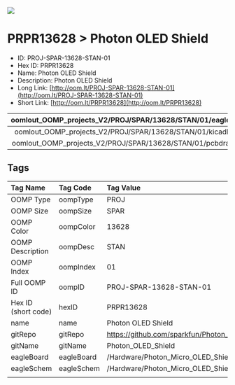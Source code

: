 


  
![][im]
# PRPR13628 > Photon OLED Shield

- ID: PROJ-SPAR-13628-STAN-01
- Hex ID: PRPR13628
- Name: Photon OLED Shield
- Description: Photon OLED Shield
- Long Link: [http://oom.lt/PROJ-SPAR-13628-STAN-01](http://oom.lt/PROJ-SPAR-13628-STAN-01)
- Short Link: [http://oom.lt/PRPR13628](http://oom.lt/PRPR13628)
  

|oomlout_OOMP_projects_V2/PROJ/SPAR/13628/STAN/01/eagleImage.png|oomlout_OOMP_projects_V2/PROJ/SPAR/13628/STAN/01/eagleSchemImage.png|oomlout_OOMP_projects_V2/PROJ/SPAR/13628/STAN/01/kicadPcb3dFront.png|oomlout_OOMP_projects_V2/PROJ/SPAR/13628/STAN/01/kicadPcb3dBack.png|
| :---: | :---: | :---: | :---: |
|oomlout_OOMP_projects_V2/PROJ/SPAR/13628/STAN/01/kicadPcb3d.png|oomlout_OOMP_projects_V2/PROJ/SPAR/13628/STAN/01/bomBack.png|oomlout_OOMP_projects_V2/PROJ/SPAR/13628/STAN/01/bomFront.png|oomlout_OOMP_projects_V2/PROJ/SPAR/13628/STAN/01/pcbdraw.svg|
|oomlout_OOMP_projects_V2/PROJ/SPAR/13628/STAN/01/pcbdrawBack.svg||||

## Tags
  

|Tag Name|Tag Code|Tag Value|
| :--- | :--- | :--- |
|OOMP Type|oompType|PROJ|
|OOMP Size|oompSize|SPAR|
|OOMP Color|oompColor|13628|
|OOMP Description|oompDesc|STAN|
|OOMP Index|oompIndex|01|
|Full OOMP ID|oompID|PROJ-SPAR-13628-STAN-01|
|Hex ID (short code)|hexID|PRPR13628|
|name|name|Photon OLED Shield|
|gitRepo|gitRepo|https://github.com/sparkfun/Photon_OLED_Shield|
|gitName|gitName|Photon_OLED_Shield|
|eagleBoard|eagleBoard|/Hardware/Photon_Micro_OLED_Shield.brd|
|eagleSchem|eagleSchem|/Hardware/Photon_Micro_OLED_Shield.sch|
||||



[im]: PROJ/SPAR/13628/STAN/01/kicadPcb3d_450.png
